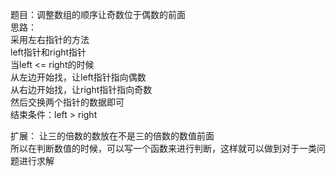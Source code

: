 题目：调整数组的顺序让奇数位于偶数的前面        
思路：      
  采用左右指针的方法      
  left指针和right指针         
  当left <= right的时候              
  从左边开始找，让left指针指向偶数           
  从右边开始找，让right指针指向奇数        
  然后交换两个指针的数据即可        
  结束条件：left > right          
           

扩展：
  让三的倍数的数放在不是三的倍数的数值前面            
  所以在判断数值的时候，可以写一个函数来进行判断，这样就可以做到对于一类问题进行求解         

